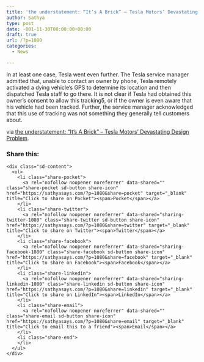 ```yaml
---
title: 'the understatement: “It’s A Brick” – Tesla Motors’ Devastating Design Problem'
author: Sathya
type: post
date: -001-11-30T00:00:00+00:00
draft: true
url: /?p=1080
categories:
  - News

---
```

In at least one case, Tesla went even further. The Tesla service manager admitted that, unable to contact an owner by phone, Tesla remotely activated a dying vehicle’s GPS to determine its location and then dispatched Tesla staff to go there. It is not clear if Tesla had obtained this owner’s consent to allow this tracking5, or if the owner is even aware that his vehicle had been tracked. Further, the service manager acknowledged that this use of tracking was not something they generally tell customers about.

via [the understatement: “It’s A Brick” – Tesla Motors’ Devastating Design Problem][1].

<div class="sharedaddy sd-sharing-enabled">
  <div class="robots-nocontent sd-block sd-social sd-social-icon-text sd-sharing">
    <h3 class="sd-title">
      Share this:
    </h3>
    
    <div class="sd-content">
      <ul>
        <li class="share-pocket">
          <a rel="nofollow noopener noreferrer" data-shared="" class="share-pocket sd-button share-icon" href="https://sathyasays.com/?p=1080&share=pocket" target="_blank" title="Click to share on Pocket"><span>Pocket</span></a>
        </li>
        <li class="share-twitter">
          <a rel="nofollow noopener noreferrer" data-shared="sharing-twitter-1080" class="share-twitter sd-button share-icon" href="https://sathyasays.com/?p=1080&share=twitter" target="_blank" title="Click to share on Twitter"><span>Twitter</span></a>
        </li>
        <li class="share-facebook">
          <a rel="nofollow noopener noreferrer" data-shared="sharing-facebook-1080" class="share-facebook sd-button share-icon" href="https://sathyasays.com/?p=1080&share=facebook" target="_blank" title="Click to share on Facebook"><span>Facebook</span></a>
        </li>
        <li class="share-linkedin">
          <a rel="nofollow noopener noreferrer" data-shared="sharing-linkedin-1080" class="share-linkedin sd-button share-icon" href="https://sathyasays.com/?p=1080&share=linkedin" target="_blank" title="Click to share on LinkedIn"><span>LinkedIn</span></a>
        </li>
        <li class="share-email">
          <a rel="nofollow noopener noreferrer" data-shared="" class="share-email sd-button share-icon" href="https://sathyasays.com/?p=1080&share=email" target="_blank" title="Click to email this to a friend"><span>Email</span></a>
        </li>
        <li class="share-end">
        </li>
      </ul>
    </div>
  </div>
</div>

 [1]: http://theunderstatement.com/post/18030062041/its-a-brick-tesla-motors-devastating-design?ee3855e0